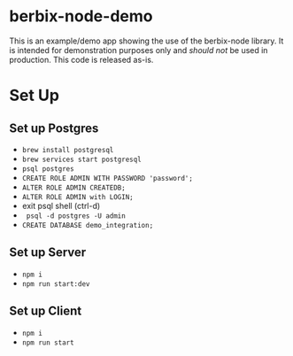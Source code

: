# berbix-node-demo

This is an example/demo app showing the use of the berbix-node library.  It is intended for demonstration purposes only and _should not_ be used in production.  This code is released as-is.

# Set Up

## Set up Postgres

- `brew install postgresql`
- `brew services start postgresql`
- `psql postgres`
- `CREATE ROLE ADMIN WITH PASSWORD 'password';`
- `ALTER ROLE ADMIN CREATEDB;`
- `ALTER ROLE ADMIN with LOGIN;`
- exit psql shell (ctrl-d)
- ` psql -d postgres -U admin`
- `CREATE DATABASE demo_integration;`

## Set up Server

- `npm i`
- `npm run start:dev`

## Set up Client

- `npm i`
- `npm run start`
